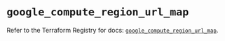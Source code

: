 # `google_compute_region_url_map`

Refer to the Terraform Registry for docs: [`google_compute_region_url_map`](https://registry.terraform.io/providers/drfaust92/google/4.16.4/docs/resources/compute_region_url_map).
